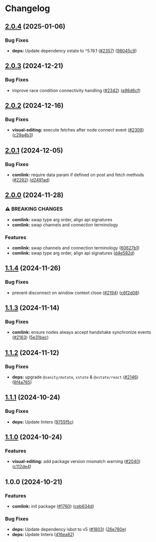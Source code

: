 # Changelog

## [2.0.4](https://github.com/sanity-io/visual-editing/compare/comlink-v2.0.3...comlink-v2.0.4) (2025-01-06)


### Bug Fixes

* **deps:** Update dependency xstate to ^5.19.1 ([#2357](https://github.com/sanity-io/visual-editing/issues/2357)) ([98045c9](https://github.com/sanity-io/visual-editing/commit/98045c9283339215b53803df53bbbba11504b644))

## [2.0.3](https://github.com/sanity-io/visual-editing/compare/comlink-v2.0.2...comlink-v2.0.3) (2024-12-21)


### Bug Fixes

* improve race condition connectivity handling ([#2342](https://github.com/sanity-io/visual-editing/issues/2342)) ([a98d6cf](https://github.com/sanity-io/visual-editing/commit/a98d6cf079e376ffa6235debb42cc0b51274a958))

## [2.0.2](https://github.com/sanity-io/visual-editing/compare/comlink-v2.0.1...comlink-v2.0.2) (2024-12-16)


### Bug Fixes

* **visual-editing:** execute fetches after node connect event ([#2308](https://github.com/sanity-io/visual-editing/issues/2308)) ([c29a4b3](https://github.com/sanity-io/visual-editing/commit/c29a4b376f952badf87159c60f5e95fb1d87da7c))

## [2.0.1](https://github.com/sanity-io/visual-editing/compare/comlink-v2.0.0...comlink-v2.0.1) (2024-12-05)


### Bug Fixes

* **comlink:** require data param if defined on post and fetch methods ([#2262](https://github.com/sanity-io/visual-editing/issues/2262)) ([d2491ad](https://github.com/sanity-io/visual-editing/commit/d2491ad3b7cb373936b9f77273773c7ce330a7f8))

## [2.0.0](https://github.com/sanity-io/visual-editing/compare/comlink-v1.1.4...comlink-v2.0.0) (2024-11-28)


### ⚠ BREAKING CHANGES

* **comlink:** swap type arg order, align api signatures
* **comlink:** swap channels and connection terminology

### Features

* **comlink:** swap channels and connection terminology ([60627b1](https://github.com/sanity-io/visual-editing/commit/60627b1c45d002805a575a659ff3738cd3fa6341))
* **comlink:** swap type arg order, align api signatures ([d4e582d](https://github.com/sanity-io/visual-editing/commit/d4e582d1d44def999b40977b1fb5f921bf845dc9))

## [1.1.4](https://github.com/sanity-io/visual-editing/compare/comlink-v1.1.3...comlink-v1.1.4) (2024-11-26)


### Bug Fixes

* prevent disconnect on window context close ([#2194](https://github.com/sanity-io/visual-editing/issues/2194)) ([c6f2d08](https://github.com/sanity-io/visual-editing/commit/c6f2d08595553d4df3f7e2f6169075cb7fd45cfe))

## [1.1.3](https://github.com/sanity-io/visual-editing/compare/comlink-v1.1.2...comlink-v1.1.3) (2024-11-14)


### Bug Fixes

* **comlink:** ensure nodes always accept handshake synchronize events ([#2163](https://github.com/sanity-io/visual-editing/issues/2163)) ([5e31bec](https://github.com/sanity-io/visual-editing/commit/5e31bec67a9c77fe5db574d8760d90c8e1d0c46a))

## [1.1.2](https://github.com/sanity-io/visual-editing/compare/comlink-v1.1.1...comlink-v1.1.2) (2024-11-12)


### Bug Fixes

* **deps:** upgrade `@sanity/mutate`, `xstate` & `@xstate/react` ([#2146](https://github.com/sanity-io/visual-editing/issues/2146)) ([6f4a765](https://github.com/sanity-io/visual-editing/commit/6f4a76566d681be294880105ece5cf0ece2547a0))

## [1.1.1](https://github.com/sanity-io/visual-editing/compare/comlink-v1.1.0...comlink-v1.1.1) (2024-10-24)


### Bug Fixes

* **deps:** Update linters ([9755f5c](https://github.com/sanity-io/visual-editing/commit/9755f5c2fe6704929a5c113e50de7c8b7acaeeee))

## [1.1.0](https://github.com/sanity-io/visual-editing/compare/comlink-v1.0.0...comlink-v1.1.0) (2024-10-24)


### Features

* **visual-editing:** add package version mismatch warning ([#2040](https://github.com/sanity-io/visual-editing/issues/2040)) ([c112de4](https://github.com/sanity-io/visual-editing/commit/c112de453fc476e666480e5fea7b1b3ae50b6843))

## 1.0.0 (2024-10-21)


### Features

* **comlink:** init package ([#1760](https://github.com/sanity-io/visual-editing/issues/1760)) ([ceb634d](https://github.com/sanity-io/visual-editing/commit/ceb634d93ec786f2f128f6671f23678187e52010))


### Bug Fixes

* **deps:** Update dependency isbot to v5 ([#1803](https://github.com/sanity-io/visual-editing/issues/1803)) ([26e780e](https://github.com/sanity-io/visual-editing/commit/26e780e9918d4c077722179ef61dea9e1fd388c4))
* **deps:** Update linters ([416ea62](https://github.com/sanity-io/visual-editing/commit/416ea6258897693aa0ec0164141468bd8309afdb))
